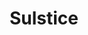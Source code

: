 ---
title: Sulstice
github: https://github.com/Sulstice
mode: dark
transition: 3s
archetype:
  - Little Bit of Everything
---